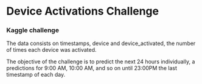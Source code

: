 # Device Activations Challenge

### Kaggle challenge 

The data consists on timestamps, device and device_activated, the number of times each device was activated.

The objective of the challenge is to predict the next 24 hours individually, a predictions for 9:00 AM, 10:00 AM, and so on until 23:00PM the last timestamp of each day.
